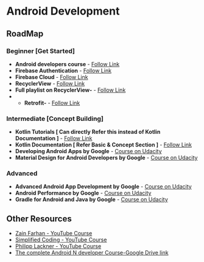 # Android Development

## RoadMap

### Beginner [Get Started]

* **Android developers course** - [Follow Link](https://developer.android.com/courses/android-basics-kotlin/course)
* **Firebase Authentication** - [Follow Link](https://firebase.google.com/docs/auth/android/firebaseui)
* **Firebase Cloud** - [Follow Link](https://firebase.google.com/docs/storage)
* **RecyclerView** - [Follow Link]( https://youtu.be/oDfl-xLXiac )
* **Full playlist on RecyclerView-** - [Follow Link](https://youtube.com/playlist?list=PLQ9S01mirRdVvez1P38ksV8kGI8oSsMpL)
* * **Retrofit-** - [Follow Link](https://youtu.be/UIOq0Z8vpkI)

### Intermediate [Concept Building]

* **Kotlin Tutorials [ Can directly Refer this instead of Kotlin Documentation ]** - [Follow Link](https://play.kotlinlang.org/byExample/01_introduction/01_Hello%20world)
* **Kotlin Documentation [ Refer Basic & Concept Section ]** - [Follow Link](https://kotlinlang.org/docs/getting-started.html)
* **Developing Android Apps by Google** - [Course on Udacity](https://in.udacity.com/course/new-android-fundamentals--ud851)
* **Material Design for Android Developers by Google** - [Course on Udacity](https://in.udacity.com/course/material-design-for-android-developers--ud862)

### Advanced

* **Advanced Android App Development by Google** - [Course on Udacity](https://in.udacity.com/course/advanced-android-app-development--ud855)
* **Android Performance by Google** - [Course on Udacity](https://in.udacity.com/course/android-performance--ud825)
* **Gradle for Android and Java by Google** - [Course on Udacity](https://in.udacity.com/course/gradle-for-android-and-java--ud867)

## Other Resources

* [Zain Farhan - YouTube Course](https://www.youtube.com/watch?v=bTjOfVePvFw&list=PL6Fr59UplGvL7q7P3Hg6nYzS45gld-CCI)
* [Simplified Coding - YouTube Course](https://www.youtube.com/@SimplifiedCoding/featured)
* [Philipp Lackner - YouTube Course](https://www.youtube.com/@PhilippLackner/videos) 
* [The complete Android N developer Course-Google Drive link](https://drive.google.com/uc?id=0B5cFO_fEeE4bekpUZVBLV011TG8&export=download)


